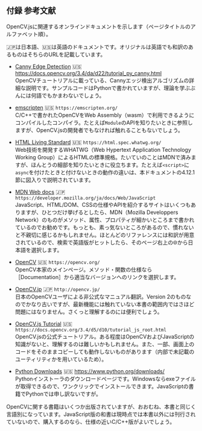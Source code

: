 ## 付録 参考文献

OpenCV.jsに関連するオンラインドキュメントを示します（ページタイトルのアルファベット順）。

🇯🇵は日本語、🇺🇸は英語のドキュメントです。オリジナルは英語でも和訳のあるものはそちらのURLを記載しています。

<!-- 国旗絵文字は絵文字コード2つからなる。Sublime Text 3 ではまだ対応していないが、ブラウザなら OK。🇯🇵 U+1F1EF U+1F1F5 🇺🇸 U+1F1FA U+1F1F8 -->

- [Canny Edge Detection](https://docs.opencv.org/3.4/da/d22/tutorial_py_canny.html "LINK") 🇺🇸 https://docs.opencv.org/3.4/da/d22/tutorial_py_canny.html  
OpenCVチュートリアルに載っている、Cannyエッジ検出アルゴリズムの詳細な説明です。サンプルコードはPythonで書かれていますが、理論を学ぶぶんには何語でもかまわないでしょう。

- [emscripten](https://emscripten.org/ "LINK") 🇺🇸 `https://emscripten.org/`  
C/C++で書かれたOpenCVをWeb Assembly（wasm）で利用できるようにコンパイルしたコンパイラ。たとえば`Module`のAPIを知りたいときに参照しますが、OpenCV.jsの開発者でもなければ触れることもないでしょう。

- [HTML Living Standard](https://html.spec.whatwg.org/ "LINK") 🇺🇸 `https://html.spec.whatwg.org/`  
Web技術を開発するWHATWG（Web Hypertext Application Technology Working Group）によるHTMLの標準規格。たいていのことはMDNで済みますが、ほんとうの細部を知りたいときに役立ちます。たとえば`<script>`に`async`を付けたときと付けないときの動作の違いは、本ドキュメントの4.12.1節に図入りで説明されています。

<!-- 地球マーク 🌐 は U+1F310 -->
- [MDN Web docs](https://developer.mozilla.org/ja/docs/Web/JavaScript "LINK") 🇯🇵 `https://developer.mozilla.org/ja/docs/Web/JavaScript`  
JavaScript、HTML/DOM、CSSの仕様やAPIを紹介するサイトはいくつもありますが、ひとつだけ挙げるとしたら、MDN（Mozilla Developpers Network）のものがメソッド、属性、プロパティが細かいところまで書かれているのでお勧めです。もっとも、素っ気ないところがあるので、慣れないと不親切に感じるかもしれません。ほとんどのリファレンスには和訳が用意されているので、検索で英語版がヒットしたら、そのページ右上の🌐から日本語を選択します。

- [OpenCV](https://opencv.org/ "LINK") 🇺🇸 `https://opencv.org/`  
OpenCV本家のメインページ。メソッド・関数の仕様なら［Documentation］から適当なバージョンへのリンクを選択します。

- [OpenCV.jp](http://opencv.jp/ "LINK") 🇯🇵 `http://opencv.jp/`  
日本のOpenCVユーザによる非公式なマニュアル翻訳。Version 2のものなのでかなり古いですが、最新機能には触れていない本書の範囲内ではさほど問題にはなりません。さくっと理解するのには便利でしょう。

- [OpenCV.js Tutorial](https://docs.opencv.org/3.4/d5/d10/tutorial_js_root.html "LINK") 🇺🇸 `https://docs.opencv.org/3.4/d5/d10/tutorial_js_root.html`  
OpenCV.jsの公式チュートリアル。ある程度はOpenCVおよびJavaScriptの知識がないと、理解するのは難しいかもしれません。また、一部、画面上のコードをそのままコピーしても動作しないものがあります（内部で未記載のユーティリティかを用いているため）。

- [Python Downloads](https://www.python.org/downloads/ "LINK") 🇺🇸 https://www.python.org/downloads/  
Pythonインストーラのダウンロードページです。Windowsならexeファイルが取得できるので、ワンクリックでインストールできます。JavaScriptの書籍でPythonでは申し訳ないですが。

OpenCVに関する書籍はいくつか出版されていますが、おおむね、本書と同じく言語別になっています。JavaScript版の和書は現時点では本書以外には刊行されていないので、購入するのなら、仕様の近いC/C++版がよいでしょう。
